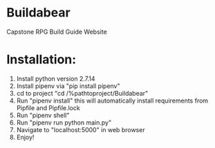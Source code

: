 # Buildabear
Capstone RPG Build Guide Website

# Installation:
1. Install python version 2.7.14
2. Install pipenv via "pip install pipenv"
3. cd to project "cd /%pathtoproject/Buildabear"
4. Run "pipenv install" this will automatically install requirements from Pipfile and Pipfile.lock
5. Run "pipenv shell"
6. Run "pipenv run python main.py"
7. Navigate to "localhost:5000" in web browser
8. Enjoy!

